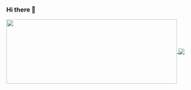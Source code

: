 ### Hi there 👋

<!--
**Xoti-lab/Xoti-lab** is a ✨ _special_ ✨ repository because its `README.md` (this file) appears on your GitHub profile.

Here are some ideas to get you started:

- 🔭 I’m currently working on ...
- 🌱 I’m currently learning ...
- 👯 I’m looking to collaborate on ...
- 🤔 I’m looking for help with ...
- 💬 Ask me about ...
- 📫 How to reach me: ...
- 😄 Pronouns: ...
- ⚡ Fun fact: ...
-->

<a href="https://github.com/Xoti-lab/">
  <img width=450 height=170 align="center" src="https://github-readme-stats.vercel.app/api?username=Xoti-lab&theme=chartreuse-dark&show_icons=true&bg_color=0D1117&hide_border=true" />
</a>
<a href="https://github.com/Xoti-lab/">
  <img align="center" src="https://github-readme-stats.vercel.app/api/top-langs/?username=Xoti-lab&theme=dark&layout=compact&bg_color=0D1117&hide_border=true" />
</a>

